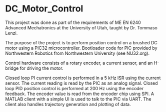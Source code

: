 # DC_Motor_Control

This project was done as part of the requirements of ME EN 6240 Advanced Mechatronics at the University of Utah, taught by Dr. Tommaso Lenzi.

The purpose of the project is to perform position control on a brushed DC motor using a PIC32 microcontroller. Bootloader code for PIC provided by Northwestern Robotics from Northwestern University (see NU32.org). 

Control hardware consists of a rotary encoder, a current sensor, and an H-bridge for driving the motor.

Closed loop PI current control is performed in a 5 kHz ISR using the current sensor. The current reading is read by the PIC as an analog signal.
Closed loop PID position control is performed at 200 Hz using the encoder feedback. The encoder value is read from the encoder chip using SPI. 
A MATLAB client with a simple UI is used to talk to the PIC via UART. The client also handles trajectory generation and plotting of data.
